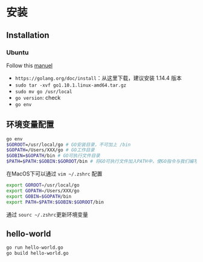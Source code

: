# 安装

## Installation

### Ubuntu

Follow this [manuel](https://tecadmin.net/install-go-on-ubuntu/)

- `https://golang.org/doc/install`：从这里下载，建议安装 1.14.4 版本
- `sudo tar -xvf go1.10.1.linux-amd64.tar.gz`
- `sudo mv go /usr/local`
- `go version`: check 
- `go env`

## 环境变量配置
```bash
go env
$GOROOT=/usr/local/go # GO安装目录，不可加上 /bin
$GOPATH=/Users/XXX/go # GO工作目录
$GOBIN=$GOPATH/bin # GO可执行文件目录
$PATH=$PATH:$GOBIN:$GOROOT/bin # 将GO可执行文件加入PATH中，使GO指令与我们编写的GO应用可以全局调用 
```
在MacOS下可以通过 `vim ~/.zshrc` 配置
```bash
export GOROOT=/usr/local/go
export GOPATH=/Users/XXX/go
export GOBIN=$GOPATH/bin
export PATH=$PATH:$GOBIN:$GOROOT/bin
```
通过 `sourc ~/.zshrc`更新环境变量

## hello-world
```bash
go run hello-world.go
go build hello-world.go
```

